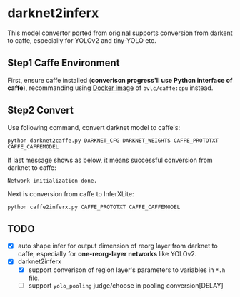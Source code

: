 # darknet2inferx

This model convertor ported from [original](https://github.com/marvis/pytorch-caffe-darknet-convert) supports conversion from darkent to caffe, especially for YOLOv2 and tiny-YOLO etc. 

## Step1 Caffe Environment

First, ensure caffe installed (**converison progress'll use Python interface of caffe**), recommanding using [Docker image](https://hub.docker.com/r/bvlc/caffe/) of `bvlc/caffe:cpu` instead.

## Step2 Convert

Use following command, convert darknet model to caffe's:

```shell
python darknet2caffe.py DARKNET_CFG DARKNET_WEIGHTS CAFFE_PROTOTXT CAFFE_CAFFEMODEL
```

If last message shows as below, it means successful conversion from darknet to caffe:

```shell
Network initialization done.
```

Next is conversion from caffe to InferXLite:

```shell
python caffe2inferx.py CAFFE_PROTOTXT CAFFE_CAFFEMODEL
```

## TODO

- [x] auto shape infer for output dimension of reorg layer from darknet to caffe, especially for **one-reorg-layer networks** like YOLOv2.
- [x] darknet2inferx
   - [x] support converison of region layer's parameters to variables in `*.h` file.
   - [ ] support `yolo_pooling` judge/choose in pooling conversion[DELAY]
